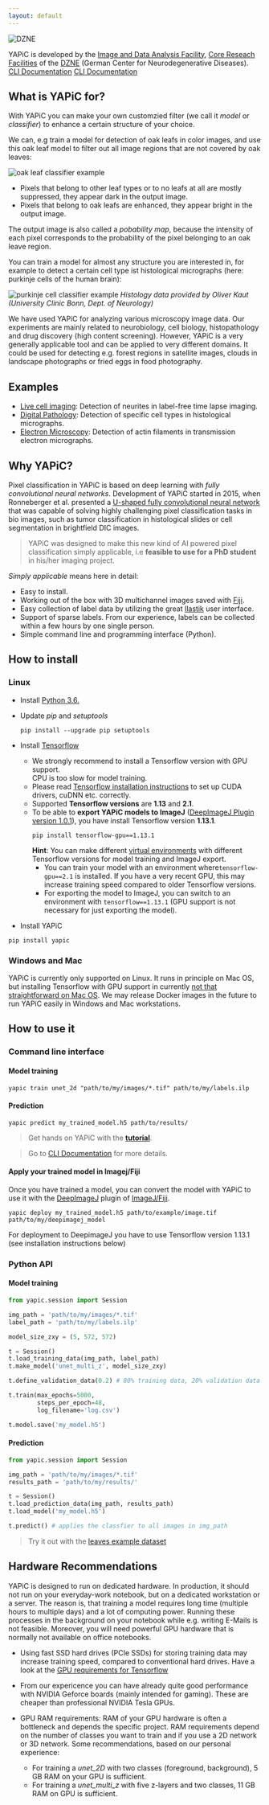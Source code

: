 ```yaml
---
layout: default
---
```

![DZNE](img/DZNE_CMYK_E.png)<!-- .element height="40%" width="40%" -->

YAPiC is developed by the
[Image and Data Analysis Facility](https://www.dzne.de/forschung/core-facilities/image-and-data-analysisfacility/),
[Core Reseach Facilities](https://www.dzne.de/forschung/core-facilities/)
of the [DZNE](https://www.dzne.de/en)
(German Center for Neurodegenerative Diseases).
[CLI Documentation](doc_cli.html)
[CLI Documentation](tutorial.html)

## What is YAPiC for?

With YAPiC you can make your own customzied filter (we call it *model* or *classifier*) to enhance a certain structure of your choice.

We can, e.g train a model for detection of oak leafs in color images, and use this oak leaf model to filter out all image regions that are not covered by oak leaves:

![](img/oak_example.png "oak leaf classifier example")

* Pixels that belong to other leaf types
  or to no leafs at all are mostly suppressed, they appear dark in the output image.
* Pixels that belong to oak leafs are enhanced, they appear bright in the output image.

The output image is also called a *pobability map*, because the intensity of each pixel corresponds to the probability of the pixel belonging to an oak leave region.

You can train a model for almost any structure you are interested in, for example to detect a certain cell type ist histological micrographs (here: purkinje cells of the human brain):

![](img/histo_example.png "purkinje cell classifier example")
*Histology data provided by Oliver Kaut (University Clinic Bonn, Dept. of Neurology)*

We have used YAPiC for analyzing various microscopy image data. Our experiments are mainly related to neurobiology, cell biology, histopathology  and drug discovery (high content screening).
However, YAPiC is a very generally applicable tool and can be applied to very different domains. It could be used for detecting e.g. forest regions in satellite images, clouds in landscape photographs or fried eggs in food photography.


## Examples

* [Live cell imaging](example_neurite.html): Detection of neurites in
  label-free time lapse imaging.
* [Digital Pathology](example_histo.html): Detection of specific cell types
  in histological micrographs.
* [Electron Microscopy](example_actin_em.html): Detection of actin filaments in
  transmission electron micrographs.


## Why YAPiC?

Pixel classification in YAPiC is based on deep learning with
*fully convolutional neural networks*.
Development of YAPiC started in 2015, when Ronneberger et al. presented a
[U-shaped fully convolutional neural network](https://arxiv.org/pdf/1505.04597.pdf) that was capable of solving
highly challenging pixel classification tasks in bio images, such as
tumor classification in histological slides or cell segmentation in brightfield
DIC images.

>YAPiC was designed to make this new kind of AI powered pixel
>classification simply applicable,
>i.e **feasible to use for a PhD student** in his/her imaging project.

*Simply applicable* means here in detail:

* Easy to install.
* Working out of the box with 3D multichannel images saved with
  [Fiji](https://fiji.sc).
* Easy collection of label data by utilizing the great
  [Ilastik](https://ilastik.org) user interface.
* Support of sparse labels. From our experience, labels can be collected within
  a few hours by one single person.  
* Simple command line and programming interface (Python).

## How to install

### Linux

* Install [Python 3.6.](https://www.python.org/downloads/)

* Update *pip* and *setuptools*
  ```
  pip install --upgrade pip setuptools
  ```

* Install [Tensorflow](https://www.tensorflow.org/)

  * We strongly recommend to install a Tensorflow version with GPU support.  
    CPU is too slow for model training.
  * Please read [Tensorflow installation instructions](https://www.tensorflow.org/install/gpu) to set up CUDA drivers, cuDNN etc. correctly.
  * Supported **Tensorflow versions** are **1.13** and **2.1**.
  * To be able to **export YAPiC models to ImageJ** ([DeepImageJ Plugin version 1.0.1](https://deepimagej.github.io/deepimagej/)), you have install
    Tensorflow version **1.13.1**.
    ```
    pip install tensorflow-gpu==1.13.1
    ```
    **Hint**: You can make different [virtual environments](https://docs.python.org/3.6/library/venv.html) with different Tensorflow versions for model training and ImageJ export.
    * You can train your model with an environment where```tensorflow-gpu==2.1``` is installed. If you have a very recent GPU, this may increase training speed compared to older Tensorflow versions.
    * For exporting the model to ImageJ, you can switch to an environment with ```tensorflow==1.13.1``` (GPU support is not necessary for just exporting the model).     


* Install YAPiC

```
pip install yapic
```


### Windows and Mac

YAPiC is currently only supported on Linux. It runs in principle on Mac OS,
but installing Tensorflow with GPU support in currently [not that straightforward
on Mac OS](https://docs.anaconda.com/anaconda/user-guide/tasks/tensorflow/).
We may release Docker images in the future to run YAPiC easily in Windows and
Mac workstations.


## How to use it

### Command line interface

#### Model training
```
yapic train unet_2d "path/to/my/images/*.tif" path/to/my/labels.ilp
```
#### Prediction
```
yapic predict my_trained_model.h5 path/to/results/
```

> Get hands on YAPiC with the **[tutorial](tutorial.html)**.

> Go to [CLI Documentation](doc_cli.html) for more details.

#### Apply your trained model in Imagej/Fiji

Once you have trained a model, you can convert the model with YAPiC to use it
with the [DeepImageJ](https://deepimagej.github.io/deepimagej/) plugin of [ImageJ/Fiji](https://fiji.sc).

```
yapic deploy my_trained_model.h5 path/to/example/image.tif path/to/my/deepimagej_model
```
For deployment to DeepimageJ you have to use Tensorflow version 1.13.1 (see installation instructions below)

### Python API

#### Model training
```python
from yapic.session import Session

img_path = 'path/to/my/images/*.tif'
label_path = 'path/to/my/labels.ilp'

model_size_zxy = (5, 572, 572)

t = Session()
t.load_training_data(img_path, label_path)
t.make_model('unet_multi_z', model_size_zxy)

t.define_validation_data(0.2) # 80% training data, 20% validation data

t.train(max_epochs=5000,
        steps_per_epoch=48,
        log_filename='log.csv')

t.model.save('my_model.h5')
```


#### Prediction
```python
from yapic.session import Session

img_path = 'path/to/my/images/*.tif'
results_path = 'path/to/my/results/'

t = Session()
t.load_prediction_data(img_path, results_path)
t.load_model('my_model.h5')

t.predict() # applies the classfier to all images in img_path
```

> Try it out with the [leaves example dataset](example_data/leaves_example_data.zip)




## Hardware Recommendations

YAPiC is designed to run on dedicated hardware. In production, it
should not run on your everyday-work notebook, but on a dedicated workstation or a
server. The reason is, that training a model requires long time (multiple hours
to multiple days) and a lot of computing power. Running these processes in the
background on your notebook while e.g. writing E-Mails is not feasible. Moreover, you will need powerful GPU hardware that is normally not available on office notebooks.   


* Using fast SSD hard drives (PCIe SSDs) for storing training data may increase
  training speed, compared to conventional hard drives. Have a look at the [GPU requirements for Tensorflow](https://www.tensorflow.org/install/gpu)
* From our expericence you can have already quite good performance with NVIDIA Geforce
  boards (mainly intended for gaming). These are cheaper than professional
  NVIDIA Tesla GPUs.
* GPU RAM requirements: RAM of your GPU hardware is often a bottleneck and depends the specific project. RAM requirements depend on the number of classes you want to train
  and if you use a 2D network or 3D network. Some recommendations, based on our
  personal experience:

  * For training a *unet_2D* with two classes (foreground, background), 5 GB
    RAM on your GPU is sufficient.
  * For training a *unet_multi_z* with five z-layers and two classes, 11 GB RAM
    on GPU is sufficient.
